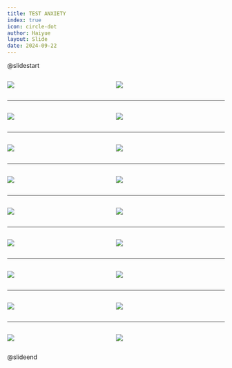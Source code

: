 ```yaml
---
title: TEST ANXIETY
index: true
icon: circle-dot
author: Haiyue
layout: Slide
date: 2024-09-22
---
```

 
@slidestart

<div style="display:flex">
<div style="flex:1">

![](https://raw.githubusercontent.com/yclord/reading/refs/heads/master/english/Level-V/TEST%20ANXIETY/001.webp)
</div>
<div style="flex:1">

![](https://raw.githubusercontent.com/yclord/reading/refs/heads/master/english/Level-V/TEST%20ANXIETY/002.webp)
</div>
</div>

---

<div style="display:flex">
<div style="flex:1">

![](https://raw.githubusercontent.com/yclord/reading/refs/heads/master/english/Level-V/TEST%20ANXIETY/003.webp)
</div>
<div style="flex:1">

![](https://raw.githubusercontent.com/yclord/reading/refs/heads/master/english/Level-V/TEST%20ANXIETY/004.webp)
</div>
</div>

---

<div style="display:flex">
<div style="flex:1">

![](https://raw.githubusercontent.com/yclord/reading/refs/heads/master/english/Level-V/TEST%20ANXIETY/005.webp)
</div>
<div style="flex:1">

![](https://raw.githubusercontent.com/yclord/reading/refs/heads/master/english/Level-V/TEST%20ANXIETY/006.webp)
</div>
</div>

---

<div style="display:flex">
<div style="flex:1">

![](https://raw.githubusercontent.com/yclord/reading/refs/heads/master/english/Level-V/TEST%20ANXIETY/007.webp)
</div>
<div style="flex:1">

![](https://raw.githubusercontent.com/yclord/reading/refs/heads/master/english/Level-V/TEST%20ANXIETY/008.webp)
</div>
</div>

---

<div style="display:flex">
<div style="flex:1">

![](https://raw.githubusercontent.com/yclord/reading/refs/heads/master/english/Level-V/TEST%20ANXIETY/009.webp)
</div>
<div style="flex:1">

![](https://raw.githubusercontent.com/yclord/reading/refs/heads/master/english/Level-V/TEST%20ANXIETY/010.webp)
</div>
</div>

---

<div style="display:flex">
<div style="flex:1">

![](https://raw.githubusercontent.com/yclord/reading/refs/heads/master/english/Level-V/TEST%20ANXIETY/011.webp)
</div>
<div style="flex:1">

![](https://raw.githubusercontent.com/yclord/reading/refs/heads/master/english/Level-V/TEST%20ANXIETY/012.webp)
</div>
</div>

---

<div style="display:flex">
<div style="flex:1">

![](https://raw.githubusercontent.com/yclord/reading/refs/heads/master/english/Level-V/TEST%20ANXIETY/013.webp)
</div>
<div style="flex:1">

![](https://raw.githubusercontent.com/yclord/reading/refs/heads/master/english/Level-V/TEST%20ANXIETY/014.webp)
</div>
</div>

---

<div style="display:flex">
<div style="flex:1">

![](https://raw.githubusercontent.com/yclord/reading/refs/heads/master/english/Level-V/TEST%20ANXIETY/015.webp)
</div>
<div style="flex:1">

![](https://raw.githubusercontent.com/yclord/reading/refs/heads/master/english/Level-V/TEST%20ANXIETY/016.webp)
</div>
</div>

---

<div style="display:flex">
<div style="flex:1">

![](https://raw.githubusercontent.com/yclord/reading/refs/heads/master/english/Level-V/TEST%20ANXIETY/017.webp)
</div>
<div style="flex:1">

![](https://raw.githubusercontent.com/yclord/reading/refs/heads/master/english/Level-V/TEST%20ANXIETY/018.webp)
</div>
</div>

@slideend